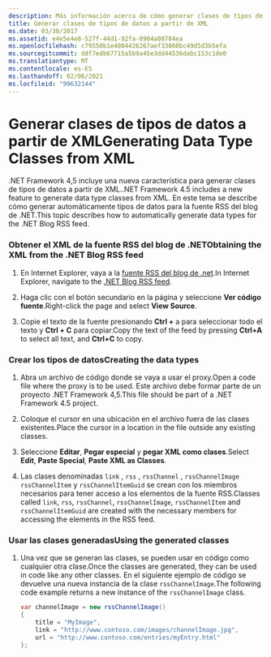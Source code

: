 ```yaml
---
description: Más información acerca de cómo generar clases de tipos de datos a partir de XML
title: Generar clases de tipos de datos a partir de XML
ms.date: 03/30/2017
ms.assetid: e4e5e4e8-527f-44d1-92fa-8904a08784ea
ms.openlocfilehash: c79550b1e4804426267aef33860bc49d5d3b5efa
ms.sourcegitcommit: ddf7edb67715a5b9a45e3dd44536dabc153c1de0
ms.translationtype: MT
ms.contentlocale: es-ES
ms.lasthandoff: 02/06/2021
ms.locfileid: "99632144"
---
```

# <a name="generating-data-type-classes-from-xml"></a><span data-ttu-id="6dac0-103">Generar clases de tipos de datos a partir de XML</span><span class="sxs-lookup"><span data-stu-id="6dac0-103">Generating Data Type Classes from XML</span></span>

<span data-ttu-id="6dac0-104">.NET Framework 4,5 incluye una nueva característica para generar clases de tipos de datos a partir de XML.</span><span class="sxs-lookup"><span data-stu-id="6dac0-104">.NET Framework 4.5 includes a new feature to generate data type classes from XML.</span></span> <span data-ttu-id="6dac0-105">En este tema se describe cómo generar automáticamente tipos de datos para la fuente RSS del blog de .NET.</span><span class="sxs-lookup"><span data-stu-id="6dac0-105">This topic describes how to automatically generate data types for the .NET Blog RSS feed.</span></span>  
  
### <a name="obtaining-the-xml-from-the-net-blog-rss-feed"></a><span data-ttu-id="6dac0-106">Obtener el XML de la fuente RSS del blog de .NET</span><span class="sxs-lookup"><span data-stu-id="6dac0-106">Obtaining the XML from the .NET Blog RSS feed</span></span>  
  
1. <span data-ttu-id="6dac0-107">En Internet Explorer, vaya a la [fuente RSS del blog de .net](https://devblogs.microsoft.com/dotnet/feed/).</span><span class="sxs-lookup"><span data-stu-id="6dac0-107">In Internet Explorer, navigate to the [.NET Blog RSS feed](https://devblogs.microsoft.com/dotnet/feed/).</span></span>  
  
2. <span data-ttu-id="6dac0-108">Haga clic con el botón secundario en la página y seleccione **Ver código fuente**.</span><span class="sxs-lookup"><span data-stu-id="6dac0-108">Right-click the page and select **View Source**.</span></span>  
  
3. <span data-ttu-id="6dac0-109">Copie el texto de la fuente presionando **Ctrl +** a para seleccionar todo el texto y **Ctrl + C** para copiar.</span><span class="sxs-lookup"><span data-stu-id="6dac0-109">Copy the text of the feed by pressing **Ctrl+A** to select all text, and **Ctrl+C** to copy.</span></span>  
  
### <a name="creating-the-data-types"></a><span data-ttu-id="6dac0-110">Crear los tipos de datos</span><span class="sxs-lookup"><span data-stu-id="6dac0-110">Creating the data types</span></span>  
  
1. <span data-ttu-id="6dac0-111">Abra un archivo de código donde se vaya a usar el proxy.</span><span class="sxs-lookup"><span data-stu-id="6dac0-111">Open a code file where the proxy is to be used.</span></span> <span data-ttu-id="6dac0-112">Este archivo debe formar parte de un proyecto .NET Framework 4,5.</span><span class="sxs-lookup"><span data-stu-id="6dac0-112">This file should be part of a .NET Framework 4.5 project.</span></span>  
  
2. <span data-ttu-id="6dac0-113">Coloque el cursor en una ubicación en el archivo fuera de las clases existentes.</span><span class="sxs-lookup"><span data-stu-id="6dac0-113">Place the cursor in a location in the file outside any existing classes.</span></span>  
  
3. <span data-ttu-id="6dac0-114">Seleccione **Editar**, **Pegar especial** y **pegar XML como clases**.</span><span class="sxs-lookup"><span data-stu-id="6dac0-114">Select **Edit**, **Paste Special**, **Paste XML as Classes**.</span></span>  
  
4. <span data-ttu-id="6dac0-115">Las clases denominadas `link` , `rss` , `rssChannel` , `rssChannelImage` `rssChannelItem` y `rssChannelItemGuid` se crean con los miembros necesarios para tener acceso a los elementos de la fuente RSS.</span><span class="sxs-lookup"><span data-stu-id="6dac0-115">Classes called `link`, `rss`, `rssChannel`, `rssChannelImage`, `rssChannelItem` and `rssChannelItemGuid` are created with the necessary members for accessing the elements in the RSS feed.</span></span>  
  
### <a name="using-the-generated-classes"></a><span data-ttu-id="6dac0-116">Usar las clases generadas</span><span class="sxs-lookup"><span data-stu-id="6dac0-116">Using the generated classes</span></span>  
  
1. <span data-ttu-id="6dac0-117">Una vez que se generan las clases, se pueden usar en código como cualquier otra clase.</span><span class="sxs-lookup"><span data-stu-id="6dac0-117">Once the classes are generated, they can be used in code like any other classes.</span></span> <span data-ttu-id="6dac0-118">En el siguiente ejemplo de código se devuelve una nueva instancia de la clase `rssChannelImage`.</span><span class="sxs-lookup"><span data-stu-id="6dac0-118">The following code example returns a new instance of the `rssChannelImage` class.</span></span>  
  
    ```csharp
    var channelImage = new rssChannelImage()
    {
        title = "MyImage",
        link = "http://www.contoso.com/images/channelImage.jpg",
        url = "http://www.contoso.com/entries/myEntry.html"
    };  
    ```
